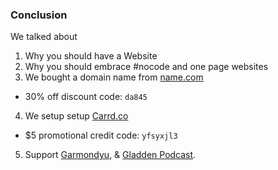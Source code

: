 ### Conclusion
We talked about
1. Why you should have a Website
2. Why you should embrace \#nocode and one page websites
3. We bought a domain name from [name.com](https://www.name.com/referral/da845)
  - 30% off discount code: `da845`
4. We setup setup [Carrd.co](https://try.carrd.co/yfsyxjl3)
  - $5 promotional credit code: `yfsyxjl3`
5. Support [Garmondyu](https://gdwhorwa.expressions.syr.edu/), & [Gladden Podcast](https://www.facebook.com/gladdenpodcast/).

